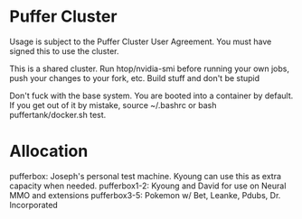 # Puffer Cluster

Usage is subject to the Puffer Cluster User Agreement. You must have signed this to use the cluster.

This is a shared cluster. Run htop/nvidia-smi before running your own jobs, push your changes to your fork, etc. Build stuff and don't be stupid

Don't fuck with the base system. You are booted into a container by default. If you get out of it by mistake, source ~/.bashrc or bash puffertank/docker.sh test.

# Allocation

pufferbox: Joseph's personal test machine. Kyoung can use this as extra capacity when needed.
pufferbox1-2: Kyoung and David for use on Neural MMO and extensions
pufferbox3-5: Pokemon w/ Bet, Leanke, Pdubs, Dr. Incorporated
